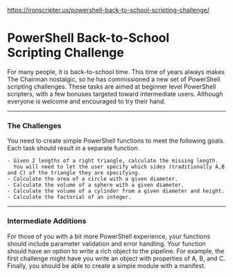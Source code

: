https://ironscripter.us/powershell-back-to-school-scripting-challenge/

# PowerShell Back-to-School Scripting Challenge

For many people, it is back-to-school time. This time of years always makes The Chairman nostalgic, so he has commissioned a new set of PowerShell scripting challenges. 
These tasks are aimed at beginner level PowerShell scripters, with a few bonuses targeted toward intermediate users. Although everyone is welcome and encouraged to try their hand.

----
### The Challenges

You need to create simple PowerShell functions to meet the following goals. Each task should result in a separate function.

	- Given 2 lengths of a right triangle, calculate the missing length. 
	  You will need to let the user specify which sides (traditionally A,B and C) of the triangle they are specifying.
	- Calculate the area of a circle with a given diameter.
	- Calculate the volume of a sphere with a given diameter.
	- Calculate the volume of a cylinder from a given diameter and height.
	- Calculate the factorial of an integer.

----
### Intermediate Additions

For those of you with a bit more PowerShell experience, your functions should include parameter validation and error handling. Your function should have an option to write a rich object to the pipeline. 
For example, the first challenge might have you write an object with properties of A, B, and C. Finally, you should be able to create a simple module with a manifest.

